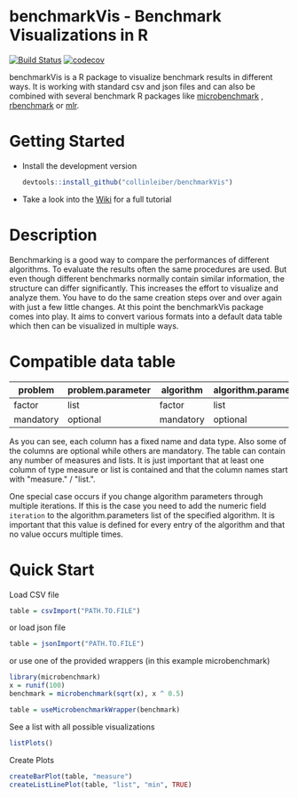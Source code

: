 # benchmarkVis - Benchmark Visualizations in R

[![Build Status](https://travis-ci.org/collinleiber/benchmarkVis.svg?branch=master)](https://travis-ci.org/collinleiber/benchmarkVis) [![codecov](https://codecov.io/github/collinleiber/benchmarkVis/branch/master/graphs/badge.svg)](https://codecov.io/github/collinleiber/benchmarkVis) 

benchmarkVis is a R package to visualize benchmark results in different ways. It is working with standard csv and json files and can also be combined with several benchmark R packages like [microbenchmark](https://github.com/joshuaulrich/microbenchmark/) , [rbenchmark](https://github.com/eddelbuettel/rbenchmark) or [mlr](https://github.com/mlr-org/mlr). 

# Getting Started

* Install the development version
    ```r
    devtools::install_github("collinleiber/benchmarkVis")
    ```
* Take a look into the [Wiki](https://github.com/collinleiber/benchmarkVis/wiki) for a full tutorial
	
# Description

Benchmarking is a good way to compare the performances of different algorithms. To evaluate the results often the same procedures are used. But even though different benchmarks normally contain similar information, the structure can differ significantly. This increases the effort to visualize and analyze them. You have to do the same creation steps over and over again with just a few little changes. At this point the benchmarkVis package comes into play. It aims to convert various formats into a default data table which then can be visualized in multiple ways. 

# Compatible data table

| problem | problem.parameter | algorithm | algorithm.parameter | replication | replication.parameter | measure.1 | measure.2 | list.1 | list.2 |
|---|---|---|---|---|---|---|---|---|---|
| factor | list | factor | list | factor | list | numeric | numeric | vector | vector |
| mandatory | optional | mandatory | optional | optional | optional | optional | optional | optional | optional |

As you can see, each column has a fixed name and data type. Also some of the columns are optional while others are mandatory.
The table can contain any number of measures and lists. It is just important that at least one column of type measure or list is contained and that the column names start with "measure." / "list.".

One special case occurs if you change algorithm parameters through multiple iterations. If this is the case you need to add the numeric field `iteration` to the algorithm.parameters list of the specified algorithm. It is important that this value is defined for every entry of the algorithm and that no value occurs multiple times.

# Quick Start

Load CSV file

``` r
table = csvImport("PATH.TO.FILE")
```

or load json file

``` r
table = jsonImport("PATH.TO.FILE")
```

or use one of the provided wrappers (in this example microbenchmark)

``` r
library(microbenchmark)
x = runif(100)
benchmark = microbenchmark(sqrt(x), x ^ 0.5)

table = useMicrobenchmarkWrapper(benchmark)
```

See a list with all possible visualizations

``` r
listPlots()
```

Create Plots

``` r
createBarPlot(table, "measure")
createListLinePlot(table, "list", "min", TRUE)
```
